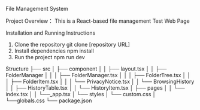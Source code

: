 File Management System

Project Overview：
This is a React-based file management Test Web Page

Installation and Running Instructions
1. Clone the repository
    git clone [repository URL]
2. Install dependencies
    npm install
3. Run the project
    npm run dev

Structure
├── src
│   ├── component
│   │   ├── layout.tsx
│   │   ├── FolderManager
│   │   │   ├── FolderManager.tsx
│   │   │   ├── FolderTree.tsx
│   │   │   ├── FolderItem.tsx
│   │   │   └── PrivacyNotice.tsx
│   │   └── BrowsingHistory
│   │       ├── HistoryTable.tsx
│   │       └── HistoryItem.tsx
│   ├── pages
│   │    └── index.tsx
│   │    └──_app.tsx
│   └── styles
│        └── custom.css
│        └──globals.css
└── package.json

